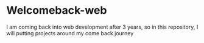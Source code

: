 # Welcomeback-web
I am coming back into web development after 3 years, so in this repository, I will putting projects around my come back journey
